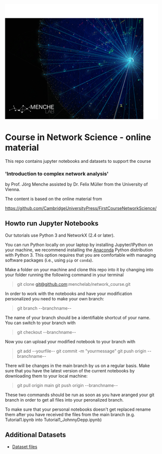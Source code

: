 ![Alt text](images/Chuetter_VRshot.png)


# Course in Network Science - online material

This repo contains jupyter notebooks and datasets to support 
the course 
### 'Introduction to complex network analysis' 
by Prof. Jörg Menche assisted by Dr. Felix Müller from the University of Vienna. 

The content is based on the online material from

https://github.com/CambridgeUniversityPress/FirstCourseNetworkScience/


## Howto run Jupyter Notebooks

Our tutorials use Python 3 and NetworkX (2.4 or later).  

You can run Python locally on your laptop by installing Jupyter/IPython on your machine, we recommend installing the [Anaconda](https://www.anaconda.com/distribution/) Python distribution with Python 3. This option requires that you are comfortable with managing software packages (i.e., using `pip` or `conda`). 

Make a folder on your machine and clone this repo into it by changing into your folder running the following command in your terminal

> git clone git@github.com:menchelab/network_course.git

In order to work with the notebooks and have your modification personalized you need to make your own branch:

> git branch --branchname--

The name of your branch should be a identifiable shortcut of your name. You can switch to your branch with

> git checkout  --branchname--

Now you can upload your modified notebook to your branch with

> git add --yourfile--
> git commit -m "yourmessage"
> git push origin --branchname--

There will be changes in the main branch by us on a regular basis. Make sure that you have the latest version of the current notebooks by downloading them to your local machine:

> git pull origin main
> git push origin --branchname--

These two commands should be run as soon as you have aranged your git branch in order to get all files into your peronalized branch.
  
To make sure that your personal notebooks doesn't get replaced rename them after you have received the files from the main branch (e.g. Tutorial1.ipynb into Tutorial1_JohnnyDepp.ipynb) 

## Additional Datasets 

* [Dataset files](https://github.com/menchelab/network_course/tree/main/datasets)
